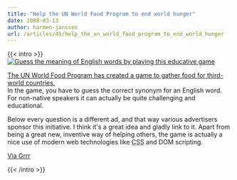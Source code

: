```yaml
---
title: "Help the UN World Food Program to end world hunger"
date: 2008-03-13
author: harmen-janssen
url: /articles/45/help_the_un_world_food_program_to_end_world_hunger
---
```


{{< intro >}}
<a href="http://freerice.com"><img src="https://www.whatstyle.net/examples/fleelice.gif" alt="Guess the meaning of English words by playing this educative game"></a>
<p>
<a href="http://freerice.com">The UN World Food Program has created a game to gather food for third-world countries.</a><br>
In the game, you have to guess the correct synonym for an English word. For non-native speakers it can actually be quite challenging and educational.
</p>
<p>
Below every question is a different ad, and that way various advertisers sponsor this initiative. I think it's a great idea and gladly link to it. Apart from being a great new, inventive way of helping others, the game is actually a nice use of modern web technologies like <abbr title="Cascading Style Sheets">CSS</abbr> and DOM scripting.</p>
<p><a href="http://www.grrr.nl/blog/2008/03/11/flee-lice/" hreflang="nl">Via Grrr</a></p>
{{< /intro >}}

